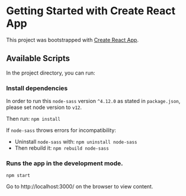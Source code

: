 # Getting Started with Create React App

This project was bootstrapped with [Create React App](https://github.com/facebook/create-react-app).


## Available Scripts

In the project directory, you can run:

### Install dependencies

In order to run this `node-sass` version `^4.12.0` as stated in `package.json`, please set node version to `v12`.

Then run: `npm install`

If `node-sass` throws errors for incompatibility: 
 - Uninstall `node-sass` with: `npm uninstall node-sass`
 - Then rebuild it: `npm rebuild node-sass`

### Runs the app in the development mode.

`npm start`

Go to http://localhost:3000/ on the browser to view content.
